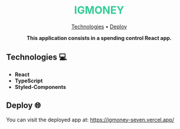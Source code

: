 <h1 align="center" style="color: #33CC95; font-weight: bold;">
  IGMONEY
</h1>
<p align="center">
 <a href="#tech">Technologies</a> • 
 <a href="#deploy">Deploy</a> 
</p>

<p align="center">
<b>This application consists in a spending control React app.</b>
</p>

<h2 id="tech">Technologies 💻</h2>

- **React**
- **TypeScript**
- **Styled-Components**

<h2 id="deploy">Deploy 🌐</h2>

You can visit the deployed app at: https://igmoney-seven.vercel.app/
